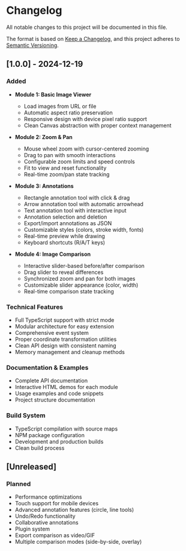 # Changelog

All notable changes to this project will be documented in this file.

The format is based on [Keep a Changelog](https://keepachangelog.com/en/1.0.0/),
and this project adheres to [Semantic Versioning](https://semver.org/spec/v2.0.0.html).

## [1.0.0] - 2024-12-19

### Added
- **Module 1: Basic Image Viewer**
  - Load images from URL or file
  - Automatic aspect ratio preservation
  - Responsive design with device pixel ratio support
  - Clean Canvas abstraction with proper context management

- **Module 2: Zoom & Pan**
  - Mouse wheel zoom with cursor-centered zooming
  - Drag to pan with smooth interactions
  - Configurable zoom limits and speed controls
  - Fit to view and reset functionality
  - Real-time zoom/pan state tracking

- **Module 3: Annotations**
  - Rectangle annotation tool with click & drag
  - Arrow annotation tool with automatic arrowhead
  - Text annotation tool with interactive input
  - Annotation selection and deletion
  - Export/import annotations as JSON
  - Customizable styles (colors, stroke width, fonts)
  - Real-time preview while drawing
  - Keyboard shortcuts (R/A/T keys)

- **Module 4: Image Comparison**
  - Interactive slider-based before/after comparison
  - Drag slider to reveal differences
  - Synchronized zoom and pan for both images
  - Customizable slider appearance (color, width)
  - Real-time comparison state tracking

### Technical Features
- Full TypeScript support with strict mode
- Modular architecture for easy extension
- Comprehensive event system
- Proper coordinate transformation utilities
- Clean API design with consistent naming
- Memory management and cleanup methods

### Documentation & Examples
- Complete API documentation
- Interactive HTML demos for each module
- Usage examples and code snippets
- Project structure documentation

### Build System
- TypeScript compilation with source maps
- NPM package configuration
- Development and production builds
- Clean build process

## [Unreleased]

### Planned
- Performance optimizations
- Touch support for mobile devices
- Advanced annotation features (circle, line tools)
- Undo/Redo functionality
- Collaborative annotations
- Plugin system
- Export comparison as video/GIF
- Multiple comparison modes (side-by-side, overlay)
